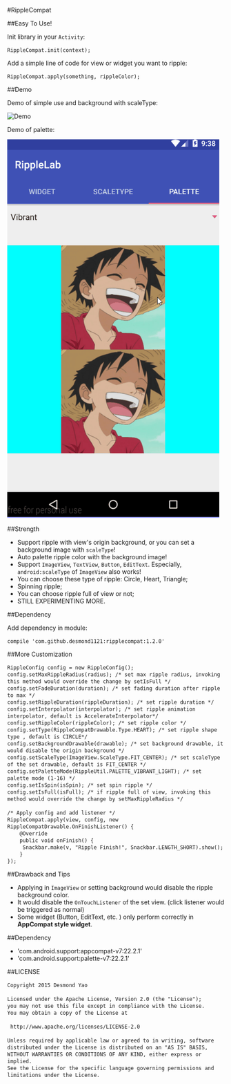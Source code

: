 #RippleCompat

##Easy To Use!

Init library in your `Activity`:
        
    RippleCompat.init(context);

Add a simple line of code for view or widget you want to ripple:

    RippleCompat.apply(something, rippleColor);
    
##Demo

Demo of simple use and background with scaleType:

![Demo](/demo/Demo.gif)

Demo of palette:

![Palette](/demo/Demo1.gif)

##Strength

- Support ripple with view's origin background, or you can set a background image with `scaleType`!
- Auto palette ripple color with the background image!
- Support `ImageView`, `TextView`, `Button`, `EditText`. Especially, `android:scaleType` of `ImageView` also works! 
- You can choose these type of ripple: Circle, Heart, Triangle;
- Spinning ripple;
- You can choose ripple full of view or not;
- STILL EXPERIMENTING MORE.

##Dependency

Add dependency in module:

    compile 'com.github.desmond1121:ripplecompat:1.2.0'

##More Customization

    RippleConfig config = new RippleConfig();
    config.setMaxRippleRadius(radius); /* set max ripple radius, invoking this method would override the change by setIsFull */
    config.setFadeDuration(duration); /* set fading duration after ripple to max */
    config.setRippleDuration(rippleDuration); /* set ripple duration */
    config.setInterpolator(interpolator); /* set ripple animation interpolator, default is AccelerateInterpolator*/
    config.setRippleColor(rippleColor); /* set ripple color */
    config.setType(RippleCompatDrawable.Type.HEART); /* set ripple shape type , default is CIRCLE*/
    config.setBackgroundDrawable(drawable); /* set background drawable, it would disable the origin background */
    config.setScaleType(ImageView.ScaleType.FIT_CENTER); /* set scaleType of the set drawable, default is FIT_CENTER */
    config.setPaletteMode(RippleUtil.PALETTE_VIBRANT_LIGHT); /* set palette mode (1-16) */
    config.setIsSpin(isSpin); /* set spin ripple */
    config.setIsFull(isFull); /* if ripple full of view, invoking this method would override the change by setMaxRippleRadius */
    
    /* Apply config and add listener */
    RippleCompat.apply(view, config, new RippleCompatDrawable.OnFinishListener() {
        @Override
        public void onFinish() {
         Snackbar.make(v, "Ripple Finish!", Snackbar.LENGTH_SHORT).show();
        }
    });

##Drawback and Tips

- Applying in `ImageView` or setting background would disable the ripple background color.
- It would disable the `OnTouchListener` of the set view. (click listener would be triggered as normal)
- Some widget (Button, EditText, etc. ) only perform correctly in **AppCompat style widget**. 

##Dependency

- 'com.android.support:appcompat-v7:22.2.1'
- 'com.android.support:palette-v7:22.2.1'

##LICENSE
    
    Copyright 2015 Desmond Yao
    
    Licensed under the Apache License, Version 2.0 (the "License");
    you may not use this file except in compliance with the License.
    You may obtain a copy of the License at
    
     http://www.apache.org/licenses/LICENSE-2.0
    
    Unless required by applicable law or agreed to in writing, software
    distributed under the License is distributed on an "AS IS" BASIS,
    WITHOUT WARRANTIES OR CONDITIONS OF ANY KIND, either express or implied.
    See the License for the specific language governing permissions and
    limitations under the License.